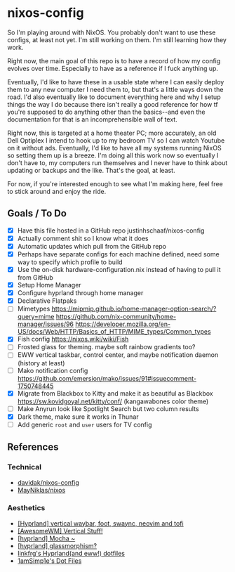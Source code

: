 # nixos-config

So I'm playing around with NixOS. You probably don't want to use these configs, at least not yet. I'm still working on them. I'm still learning how they work. 

Right now, the main goal of this repo is to have a record of how my config evolves over time. Especially to have as a reference if I fuck anything up.

Eventually, I'd like to have these in a usable state where I can easily deploy them to any new computer I need them to, but that's a little ways down the road. I'd also eventually like to document everything here and why I setup things the way I do because there isn't really a good reference for how tf you're supposed to do anything other than the basics--and even the documentation for that is an incomprehensible wall of text.

Right now, this is targeted at a home theater PC; more accurately, an old Dell Optiplex I intend to hook up to my bedroom TV so I can watch Youtube on it without ads. Eventually, I'd like to have all my systems running NixOS so setting them up is a breeze. I'm doing all this work now so eventually I don't have to, my computers run themselves and I never have to think about updating or backups and the like. That's the goal, at least.

For now, if you're interested enough to see what I'm making here, feel free to stick around and enjoy the ride.

## Goals / To Do

- [x] Have this file hosted in a GitHub repo justinhschaaf/nixos-config
- [x] Actually comment shit so I know what it does
- [x] Automatic updates which pull from the GitHub repo
- [x] Perhaps have separate configs for each machine defined, need some way to specify which profile to build
- [x] Use the on-disk hardware-configuration.nix instead of having to pull it from GitHub
- [x] Setup Home Manager
- [x] Configure hyprland through home manager
- [x] Declarative Flatpaks
- [ ] Mimetypes https://mipmip.github.io/home-manager-option-search/?query=mime https://github.com/nix-community/home-manager/issues/96 https://developer.mozilla.org/en-US/docs/Web/HTTP/Basics_of_HTTP/MIME_types/Common_types
- [x] Fish config https://nixos.wiki/wiki/Fish
- [ ] Frosted glass for theming. maybe soft rainbow gradients too?
- [ ] EWW vertical taskbar, control center, and maybe notification daemon (history at least)
- [ ] Mako notification config https://github.com/emersion/mako/issues/91#issuecomment-1750748445
- [x] Migrate from Blackbox to Kitty and make it as beautiful as Blackbox https://sw.kovidgoyal.net/kitty/conf/ (kangawabones color theme)
- [ ] Make Anyrun look like Spotlight Search but two column results
- [x] Dark theme, make sure it works in Thunar
- [ ] Add generic `root` and `user` users for TV config

## References

### Technical

- [davidak/nixos-config](https://github.com/davidak/nixos-config/tree/master)
- [MayNiklas/nixos](https://github.com/MayNiklas/nixos)

### Aesthetics

- [[Hyprland] vertical waybar, foot, swaync, neovim and tofi](https://www.reddit.com/r/unixporn/comments/179kz17/hyprland_vertical_waybar_foot_swaync_neovim_and/)
- [[AwesomeWM] Vertical Stuff!](https://www.reddit.com/r/unixporn/comments/xzknn3/awesomewm_vertical_stuff/)
- [[hyprland] Mocha ~](https://www.reddit.com/r/unixporn/comments/zos11o/hyprland_mocha/)
- [[hyprland] glassmorphism?](https://www.reddit.com/r/unixporn/comments/ys4nfs/hyprland_glassmorphism/)
- [linkfrg's Hyprland(and eww!) dotfiles](https://github.com/linkfrg/dotfiles/tree/main)
- [1amSimp1e's Dot Files](https://github.com/1amSimp1e/dots)
